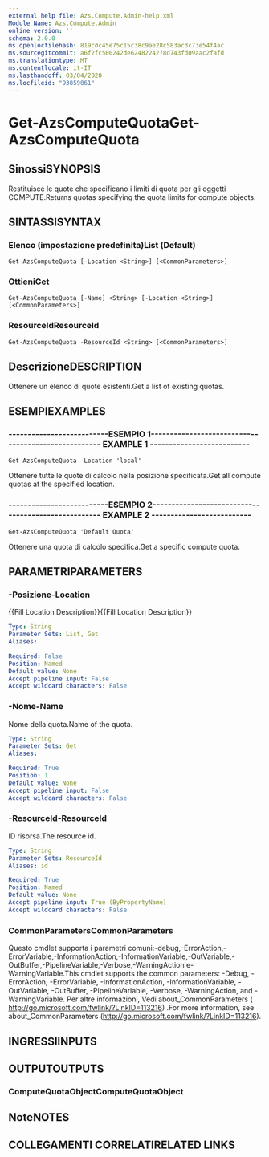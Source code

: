 ```yaml
---
external help file: Azs.Compute.Admin-help.xml
Module Name: Azs.Compute.Admin
online version: ''
schema: 2.0.0
ms.openlocfilehash: 819cdc45e75c15c38c9ae28c583ac3c73e54f4ac
ms.sourcegitcommit: a6f2fc500242de6248224278d743fd09aac2fafd
ms.translationtype: MT
ms.contentlocale: it-IT
ms.lasthandoff: 03/04/2020
ms.locfileid: "93859061"
---
```

# <span data-ttu-id="7f98c-101">Get-AzsComputeQuota</span><span class="sxs-lookup"><span data-stu-id="7f98c-101">Get-AzsComputeQuota</span></span>

## <span data-ttu-id="7f98c-102">Sinossi</span><span class="sxs-lookup"><span data-stu-id="7f98c-102">SYNOPSIS</span></span>
<span data-ttu-id="7f98c-103">Restituisce le quote che specificano i limiti di quota per gli oggetti COMPUTE.</span><span class="sxs-lookup"><span data-stu-id="7f98c-103">Returns quotas specifying the quota limits for compute objects.</span></span>

## <span data-ttu-id="7f98c-104">SINTASSI</span><span class="sxs-lookup"><span data-stu-id="7f98c-104">SYNTAX</span></span>

### <span data-ttu-id="7f98c-105">Elenco (impostazione predefinita)</span><span class="sxs-lookup"><span data-stu-id="7f98c-105">List (Default)</span></span>
```
Get-AzsComputeQuota [-Location <String>] [<CommonParameters>]
```

### <span data-ttu-id="7f98c-106">Ottieni</span><span class="sxs-lookup"><span data-stu-id="7f98c-106">Get</span></span>
```
Get-AzsComputeQuota [-Name] <String> [-Location <String>] [<CommonParameters>]
```

### <span data-ttu-id="7f98c-107">ResourceId</span><span class="sxs-lookup"><span data-stu-id="7f98c-107">ResourceId</span></span>
```
Get-AzsComputeQuota -ResourceId <String> [<CommonParameters>]
```

## <span data-ttu-id="7f98c-108">Descrizione</span><span class="sxs-lookup"><span data-stu-id="7f98c-108">DESCRIPTION</span></span>
<span data-ttu-id="7f98c-109">Ottenere un elenco di quote esistenti.</span><span class="sxs-lookup"><span data-stu-id="7f98c-109">Get a list of existing quotas.</span></span>

## <span data-ttu-id="7f98c-110">ESEMPI</span><span class="sxs-lookup"><span data-stu-id="7f98c-110">EXAMPLES</span></span>

### <span data-ttu-id="7f98c-111">--------------------------ESEMPIO 1--------------------------</span><span class="sxs-lookup"><span data-stu-id="7f98c-111">-------------------------- EXAMPLE 1 --------------------------</span></span>
```
Get-AzsComputeQuota -Location 'local'
```

<span data-ttu-id="7f98c-112">Ottenere tutte le quote di calcolo nella posizione specificata.</span><span class="sxs-lookup"><span data-stu-id="7f98c-112">Get all compute quotas at the specified location.</span></span>

### <span data-ttu-id="7f98c-113">--------------------------ESEMPIO 2--------------------------</span><span class="sxs-lookup"><span data-stu-id="7f98c-113">-------------------------- EXAMPLE 2 --------------------------</span></span>
```
Get-AzsComputeQuota 'Default Quota'
```

<span data-ttu-id="7f98c-114">Ottenere una quota di calcolo specifica.</span><span class="sxs-lookup"><span data-stu-id="7f98c-114">Get a specific compute quota.</span></span>

## <span data-ttu-id="7f98c-115">PARAMETRI</span><span class="sxs-lookup"><span data-stu-id="7f98c-115">PARAMETERS</span></span>

### <span data-ttu-id="7f98c-116">-Posizione</span><span class="sxs-lookup"><span data-stu-id="7f98c-116">-Location</span></span>
<span data-ttu-id="7f98c-117">{{Fill Location Description}}</span><span class="sxs-lookup"><span data-stu-id="7f98c-117">{{Fill Location Description}}</span></span>

```yaml
Type: String
Parameter Sets: List, Get
Aliases: 

Required: False
Position: Named
Default value: None
Accept pipeline input: False
Accept wildcard characters: False
```

### <span data-ttu-id="7f98c-118">-Nome</span><span class="sxs-lookup"><span data-stu-id="7f98c-118">-Name</span></span>
<span data-ttu-id="7f98c-119">Nome della quota.</span><span class="sxs-lookup"><span data-stu-id="7f98c-119">Name of the quota.</span></span>

```yaml
Type: String
Parameter Sets: Get
Aliases: 

Required: True
Position: 1
Default value: None
Accept pipeline input: False
Accept wildcard characters: False
```

### <span data-ttu-id="7f98c-120">-ResourceId</span><span class="sxs-lookup"><span data-stu-id="7f98c-120">-ResourceId</span></span>
<span data-ttu-id="7f98c-121">ID risorsa.</span><span class="sxs-lookup"><span data-stu-id="7f98c-121">The resource id.</span></span>

```yaml
Type: String
Parameter Sets: ResourceId
Aliases: id

Required: True
Position: Named
Default value: None
Accept pipeline input: True (ByPropertyName)
Accept wildcard characters: False
```

### <span data-ttu-id="7f98c-122">CommonParameters</span><span class="sxs-lookup"><span data-stu-id="7f98c-122">CommonParameters</span></span>
<span data-ttu-id="7f98c-123">Questo cmdlet supporta i parametri comuni:-debug,-ErrorAction,-ErrorVariable,-InformationAction,-InformationVariable,-OutVariable,-OutBuffer,-PipelineVariable,-Verbose,-WarningAction e-WarningVariable.</span><span class="sxs-lookup"><span data-stu-id="7f98c-123">This cmdlet supports the common parameters: -Debug, -ErrorAction, -ErrorVariable, -InformationAction, -InformationVariable, -OutVariable, -OutBuffer, -PipelineVariable, -Verbose, -WarningAction, and -WarningVariable.</span></span> <span data-ttu-id="7f98c-124">Per altre informazioni, Vedi about_CommonParameters ( http://go.microsoft.com/fwlink/?LinkID=113216) .</span><span class="sxs-lookup"><span data-stu-id="7f98c-124">For more information, see about_CommonParameters (http://go.microsoft.com/fwlink/?LinkID=113216).</span></span>

## <span data-ttu-id="7f98c-125">INGRESSI</span><span class="sxs-lookup"><span data-stu-id="7f98c-125">INPUTS</span></span>

## <span data-ttu-id="7f98c-126">OUTPUT</span><span class="sxs-lookup"><span data-stu-id="7f98c-126">OUTPUTS</span></span>

### <span data-ttu-id="7f98c-127">ComputeQuotaObject</span><span class="sxs-lookup"><span data-stu-id="7f98c-127">ComputeQuotaObject</span></span>

## <span data-ttu-id="7f98c-128">Note</span><span class="sxs-lookup"><span data-stu-id="7f98c-128">NOTES</span></span>

## <span data-ttu-id="7f98c-129">COLLEGAMENTI CORRELATI</span><span class="sxs-lookup"><span data-stu-id="7f98c-129">RELATED LINKS</span></span>

